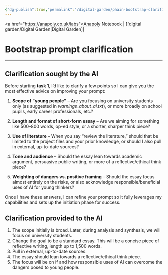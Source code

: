 ```yaml
---
{"dg-publish":true,"permalink":"/digital-garden/phain-bootstrap-clarification/","created":"2025-08-17T09:36:51.931+01:00","updated":"2025-08-26T10:44:32.489+01:00"}
---
```


<a href="https://anapoly.co.uk/labs">Anapoly Notebook</a> | [[digital garden/Digital Garden\|Digital Garden]] 

# Bootstrap prompt clarification

---

## Clarification sought by the AI

Before starting **task 1**, I’d like to clarify a few points so I can give you the most effective advice on improving your prompt:

1. **Scope of "young people"** – Are you focusing on university students only (as suggested in _warnings_about_ai.txt_), or more broadly on school pupils, early career professionals, etc.?
    
2. **Length and format of short-form essay** – Are we aiming for something like 500–800 words, op-ed style, or a shorter, sharper think piece?
    
3. **Use of literature** – When you say “review the literature,” should that be limited to the project files and your prior knowledge, or should I also pull in external, up-to-date sources?
    
4. **Tone and audience** – Should the essay lean towards academic argument, persuasive public writing, or more of a reflective/ethical think piece?
    
5. **Weighting of dangers vs. positive framing** – Should the essay focus almost entirely on the risks, or also acknowledge responsible/beneficial uses of AI for young thinkers?
    

Once I have these answers, I can refine your prompt so it fully leverages my capabilities and sets up the initiation phase for success.

## Clarification provided to the AI

1. The scope initially is broad. Later, during analysis and synthesis, we will focus on university students. 
2. Change the goal to be a standard essay. This will be a concise piece of reflective writing, length up to 1,500 words.
3. Pull in external, up-to-date sources. 
4. The essay should lean towards a reflective/ethical think piece.
5. The focus will be on if and how responsible uses of AI can overcome the dangers posed to young people.